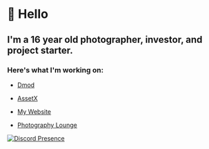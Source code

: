 # 👋 Hello


## I'm a 16 year old photographer, investor, and project starter.

### Here's what I'm working on:

- [Dmod](https://dmod.gg)

- [AssetX](https://assetx.org)

- [My Website](https://vagabondit.surge.sh)

- [Photography Lounge](https://discord.photography)

[![Discord Presence](https://lanyard-profile-readme.vercel.app/api/:id)](https://discord.com/users/:397142169506414592)
